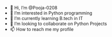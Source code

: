 - 👋 Hi, I’m @Pooja-0208
- 👀 I’m interested in Python programming
- 🌱 I’m currently learning B.tech in IT
- 💞️ I’m looking to collaborate on Python Projects
- 📫 How to reach me my profile
<!---
Pooja-0208/Pooja-0208 is a ✨ special ✨ repository because its `README.md` (this file) appears on your GitHub profile.
You can click the Preview link to take a look at your changes.
--->
